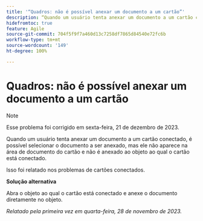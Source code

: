 ```yaml
---
title: '“Quadros: não é possível anexar um documento a um cartão”'
description: “Quando um usuário tenta anexar um documento a um cartão conectado, é possível selecionar o documento a ser anexado, mas ele não aparece na área de documento do cartão e não é anexado ao objeto ao qual o cartão está conectado.”
hidefromtoc: true
feature: Agile
source-git-commit: 704f5f9f7a460d13c7258df7865d84540e72fc6b
workflow-type: tm+mt
source-wordcount: '149'
ht-degree: 100%

---
```



# Quadros: não é possível anexar um documento a um cartão

<!--WF and WFP TOCs-->

>[!NOTE]
>
>Esse problema foi corrigido em sexta-feira, 21 de dezembro de 2023.

Quando um usuário tenta anexar um documento a um cartão conectado, é possível selecionar o documento a ser anexado, mas ele não aparece na área de documento do cartão e não é anexado ao objeto ao qual o cartão está conectado.

Isso foi relatado nos problemas de cartões conectados.

**Solução alternativa**

Abra o objeto ao qual o cartão está conectado e anexe o documento diretamente no objeto.

_Relatado pela primeira vez em quarta-feira, 28 de novembro de 2023._
